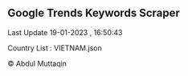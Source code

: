 

## Google Trends Keywords Scraper 
 
Last Update 19-01-2023 , 16:50:43

Country List :
VIETNAM.json



© Abdul Muttaqin 
